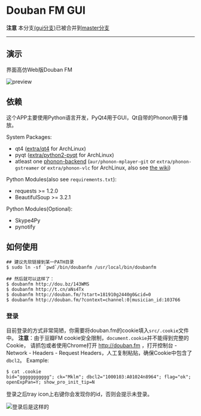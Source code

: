 # Douban FM GUI

**注意**
本分支[(gui分支)](https://github.com/mckelvin/doubanfm-for-linux/tree/gui)已被合并到[master分支](https://github.com/mckelvin/doubanfm-for-linux/tree/master)

* * *

## 演示

界面高仿Web版Douban FM

![preview](https://github.com/mckelvin/doubanfm-for-linux/raw/gui/misc/preview.png)


## 依赖

这个APP主要使用Python语言开发，PyQt4用于GUI，Qt自带的Phonon用于播放。

System Packages:

- qt4 ([extra/qt4](https://www.archlinux.org/packages/extra/x86_64/qt4/) for ArchLinux)
- pyqt ([extra/python2-pyqt](https://www.archlinux.org/packages/extra/x86_64/python2-pyqt/) for ArchLinux)
- atleast one [phonon-backend](http://zh.wikipedia.org/wiki/Phonon_(KDE)) (`aur/phonon-mplayer-git` 
or `extra/phonon-gstreamer` or `extra/phonon-vlc` for ArchLinux, 
also see [the wiki](https://wiki.archlinux.org/index.php/KDE#Which_backend_should_I_choose.3F))

Python Modules(also see `requirements.txt`):

- requests >= 1.2.0
- BeautifulSoup >= 3.2.1

Python Modules(Optional):

- Skype4Py
- pynotify

## 如何使用

    ## 建议先软链接到某一PATH目录
    $ sudo ln -sf `pwd`/bin/doubanfm /usr/local/bin/doubanfm

    ## 然后就可以这样了：
    $ doubanfm http://dou.bz/143WMS
    $ doubanfm http://t.cn/aNs4Tx
    $ doubanfm http://douban.fm/?start=181910g2440g0&cid=0
    $ doubanfm http://douban.fm/?context=channel:0|musician_id:103766

### 登录

目前登录的方式非常简陋，你需要将douban.fm的cookie填入`src/.cookie`文件中。
**注意**：由于豆瓣FM cookie安全限制，`document.cookie`并不能得到完整的Cookie，
请抓包或者使用Chrome打开 http://douban.fm ，打开控制台 - Network - Headers - Request
Headers，人工复制粘贴，确保Cookie中包含了`dbcl2`。
Example:

    $ cat .cookie 
    bid="ggggggggggg"; ck="Mklm"; dbcl2="1000103:A01024n8964"; flag="ok"; openExpPan=Y; show_pro_init_tip=N

登录之后tray icon上右键你会发现你的id，否则会提示未登录。


![登录后是这样的](https://github.com/mckelvin/doubanfm-for-linux/raw/gui/misc/login.png)


